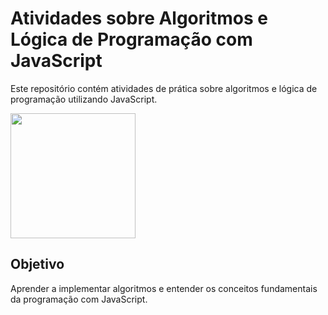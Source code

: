 # Atividades sobre Algoritmos e Lógica de Programação com JavaScript

Este repositório contém atividades de prática sobre algoritmos e lógica de programação utilizando JavaScript.

<img src="https://upload.wikimedia.org/wikipedia/commons/6/6a/JavaScript-logo.png" width="200" />

## Objetivo
Aprender a implementar algoritmos e entender os conceitos fundamentais da programação com JavaScript.

